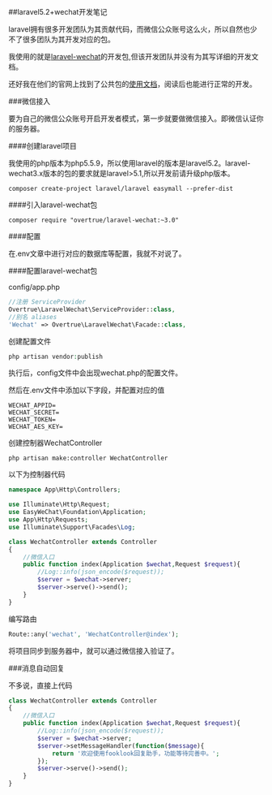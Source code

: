 ##laravel5.2+wechat开发笔记

laravel拥有很多开发团队为其贡献代码，而微信公众账号这么火，所以自然也少不了很多团队为其开发对应的包。

我使用的就是[laravel-wechat](https://github.com/overtrue/laravel-wechat)的开发包,但该开发团队并没有为其写详细的开发文档。

还好我在他们的官网上找到了公共包的[使用文档](https://easywechat.org/docs/zh-cn/tutorial.html)，阅读后也能进行正常的开发。

###微信接入

要为自己的微信公众账号开启开发者模式，第一步就要做微信接入。即微信认证你的服务器。

####创建laravel项目

我使用的php版本为php5.5.9，所以使用laravel的版本是laravel5.2。laravel-wechat3.x版本的包的要求就是laravel>5.1,所以开发前请升级php版本。

```shell
composer create-project laravel/laravel easymall --prefer-dist
```

####引入laravel-wechat包

```shell
composer require "overtrue/laravel-wechat:~3.0"
```

####配置

在.env文章中进行对应的数据库等配置，我就不对说了。

####配置laravel-wechat包

config/app.php

```php
//注册 ServiceProvider
Overtrue\LaravelWechat\ServiceProvider::class,
//别名 aliases
'Wechat' => Overtrue\LaravelWechat\Facade::class,
```

创建配置文件

```php
php artisan vendor:publish
```

执行后，config文件中会出现wechat.php的配置文件。

然后在.env文件中添加以下字段，并配置对应的值

```env
WECHAT_APPID=
WECHAT_SECRET=
WECHAT_TOKEN=
WECHAT_AES_KEY=
```

创建控制器WechatController

```shell
php artisan make:controller WechatController
```

以下为控制器代码

```php
namespace App\Http\Controllers;

use Illuminate\Http\Request;
use EasyWeChat\Foundation\Application;
use App\Http\Requests;
use Illuminate\Support\Facades\Log;

class WechatController extends Controller
{
    //微信入口
    public function index(Application $wechat,Request $request){
        //Log::info(json_encode($request));
        $server = $wechat->server;
        $server->serve()->send();
    }
}
```

编写路由

```php
Route::any('wechat', 'WechatController@index');
```

将项目同步到服务器中，就可以通过微信接入验证了。

###消息自动回复

不多说，直接上代码

```php
class WechatController extends Controller
{
    //微信入口
    public function index(Application $wechat,Request $request){
        //Log::info(json_encode($request));
        $server = $wechat->server;
        $server->setMessageHandler(function($message){
            return '欢迎使用fooklook回复助手，功能等待完善中。';
        });
        $server->serve()->send();
    }
}
```